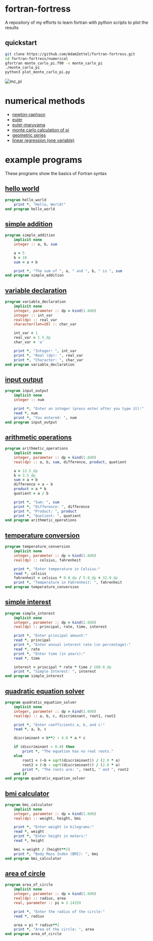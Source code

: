 # fortran-fortress
A repository of my efforts to learn fortran with python scripts to plot the results

## quickstart
```bash
git clone https://github.com/AdamZettel/fortran-fortress.git
cd fortran-fortress/numerical
gfortran monte_carlo_pi.f90 -o monte_carlo_pi
./monte_carlo_pi
python3 plot_monte_carlo_pi.py
```
![mc_pi](https://github.com/AdamZettel/fortran-fortress/assets/104731318/9538adc1-a276-473b-8e87-584b6d36013f)

# numerical methods
- [newton-raphson](numerical/newtons_method.f90)
- [euler](numerical/euler_method_exponential.f90)
- [euler-maruyama](numerical/euler_maruyama.f90)
- [monte carlo calculation of pi](numerical/monte_carlo_pi.f90)
- [geometric series](numerical/geometric_series.f90)
- [linear regression (one variable)](numerical/linear_regression.f90)
# example programs
These programs show the basics of Fortran syntax
## [hello world](syntax/basic/000_hello_world.f90)
```fortran
program hello_world
    print *, "Hello, World!"
end program hello_world
```
## [simple addition](syntax/basic/001_simple_addition.f90)
```fortran
program simple_addition
    implicit none
    integer :: a, b, sum

    a = 5
    b = 10
    sum = a + b

    print *, "The sum of ", a, " and ", b, " is ", sum
end program simple_addition
```
## [variable declaration](syntax/basic/002_variable_declaration.f90)
```fortran
program variable_declaration
    implicit none
    integer, parameter :: dp = kind(1.0d0)
    integer :: int_var
    real(dp) :: real_var
    character(len=20) :: char_var

    int_var = 1
    real_var = 1.5_dp
    char_var = 'a'

    print *, "Integer: ", int_var
    print *, "Real (dp): ", real_var
    print *, "Character: ", char_var
end program variable_declaration
```
## [input output](syntax/basic/003_input_output.f90)
```fortran
program input_output
    implicit none
    integer :: num

    print *, "Enter an integer (press enter after you type it):"
    read *, num
    print *, "You entered: ", num
end program input_output
```
## [arithmetic operations](syntax/basic/004_arithmetic_operations.f90)
```fortran
program arithmetic_operations
    implicit none
    integer, parameter :: dp = kind(1.0d0)
    real(dp) :: a, b, sum, difference, product, quotient

    a = 12.5_dp
    b = 3.5_dp
    sum = a + b
    difference = a - b
    product = a * b
    quotient = a / b

    print *, "Sum: ", sum
    print *, "Difference: ", difference
    print *, "Product: ", product
    print *, "Quotient: ", quotient
end program arithmetic_operations
```
## [temperature conversion](syntax/basic/005_temperature_conversion.f90)
```fortran
program temperature_conversion
    implicit none
    integer, parameter :: dp = kind(1.0d0)
    real(dp) :: celsius, fahrenheit

    print *, "Enter temperature in Celsius:"
    read *, celsius
    fahrenheit = celsius * 9.0_dp / 5.0_dp + 32.0_dp
    print *, "Temperature in Fahrenheit: ", fahrenheit
end program temperature_conversion
```
## [simple interest](syntax/basic/006_simple_interest.f90)
```fortran
program simple_interest
    implicit none
    integer, parameter :: dp = kind(1.0d0)
    real(dp) :: principal, rate, time, interest

    print *, "Enter principal amount:"
    read *, principal
    print *, "Enter annual interest rate (in percentage):"
    read *, rate
    print *, "Enter time (in years):"
    read *, time

    interest = principal * rate * time / 100.0_dp
    print *, "Simple Interest: ", interest
end program simple_interest
```
## [quadratic equation solver](syntax/basic/007_quadratic_equation_solver.f90)
```fortran
program quadratic_equation_solver
    implicit none
    integer, parameter :: dp = kind(1.0d0)
    real(dp) :: a, b, c, discriminant, root1, root2

    print *, "Enter coefficients a, b, and c:"
    read *, a, b, c

    discriminant = b**2 - 4.0 * a * c

    if (discriminant < 0.0) then
        print *, "The equation has no real roots."
    else
        root1 = (-b + sqrt(discriminant)) / (2.0 * a)
        root2 = (-b - sqrt(discriminant)) / (2.0 * a)
        print *, "The roots are: ", root1, " and ", root2
    end if
end program quadratic_equation_solver
```

## [bmi calculator](syntax/basic/008_bmi_calculator.f90)
```fortran
program bmi_calculator
    implicit none
    integer, parameter :: dp = kind(1.0d0)
    real(dp) :: weight, height, bmi

    print *, "Enter weight in kilograms:"
    read *, weight
    print *, "Enter height in meters:"
    read *, height

    bmi = weight / (height**2)
    print *, "Body Mass Index (BMI): ", bmi
end program bmi_calculator
```

## [area of circle](syntax/basic/009_area_of_circle.f90)
```fortran
program area_of_circle
    implicit none
    integer, parameter :: dp = kind(1.0d0)
    real(dp) :: radius, area
    real, parameter :: pi = 3.14159

    print *, "Enter the radius of the circle:"
    read *, radius

    area = pi * radius**2
    print *, "Area of the circle: ", area
end program area_of_circle
```

